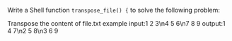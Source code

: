 Write a Shell function `transpose_file() {` to solve the following problem:

Transpose the content of file.txt
example
input:1 2 3\n4 5 6\n7 8 9
output:1 4 7\n2 5 8\n3 6 9
